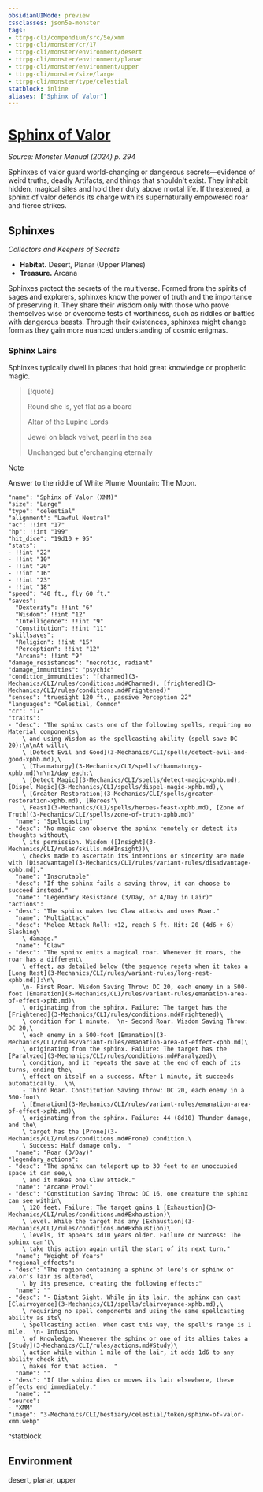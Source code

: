```yaml
---
obsidianUIMode: preview
cssclasses: json5e-monster
tags:
- ttrpg-cli/compendium/src/5e/xmm
- ttrpg-cli/monster/cr/17
- ttrpg-cli/monster/environment/desert
- ttrpg-cli/monster/environment/planar
- ttrpg-cli/monster/environment/upper
- ttrpg-cli/monster/size/large
- ttrpg-cli/monster/type/celestial
statblock: inline
aliases: ["Sphinx of Valor"]
---
```

# [Sphinx of Valor](3-Mechanics\CLI\bestiary\celestial/sphinx-of-valor-xmm.md)
*Source: Monster Manual (2024) p. 294*  

Sphinxes of valor guard world-changing or dangerous secrets—evidence of weird truths, deadly Artifacts, and things that shouldn't exist. They inhabit hidden, magical sites and hold their duty above mortal life. If threatened, a sphinx of valor defends its charge with its supernaturally empowered roar and fierce strikes.

## Sphinxes

*Collectors and Keepers of Secrets*

- **Habitat.** Desert, Planar (Upper Planes)  
- **Treasure.** Arcana  

Sphinxes protect the secrets of the multiverse. Formed from the spirits of sages and explorers, sphinxes know the power of truth and the importance of preserving it. They share their wisdom only with those who prove themselves wise or overcome tests of worthiness, such as riddles or battles with dangerous beasts. Through their existences, sphinxes might change form as they gain more nuanced understanding of cosmic enigmas.

### Sphinx Lairs

Sphinxes typically dwell in places that hold great knowledge or prophetic magic.

> [!quote]  
> 
> Round she is, yet flat as a board
> 
> Altar of the Lupine Lords
> 
> Jewel on black velvet, pearl in the sea
> 
> Unchanged but e'erchanging eternally

> [!note]
> Answer to the riddle of White Plume Mountain: The Moon.

```statblock
"name": "Sphinx of Valor (XMM)"
"size": "Large"
"type": "celestial"
"alignment": "Lawful Neutral"
"ac": !!int "17"
"hp": !!int "199"
"hit_dice": "19d10 + 95"
"stats":
- !!int "22"
- !!int "10"
- !!int "20"
- !!int "16"
- !!int "23"
- !!int "18"
"speed": "40 ft., fly 60 ft."
"saves":
  "Dexterity": !!int "6"
  "Wisdom": !!int "12"
  "Intelligence": !!int "9"
  "Constitution": !!int "11"
"skillsaves":
  "Religion": !!int "15"
  "Perception": !!int "12"
  "Arcana": !!int "9"
"damage_resistances": "necrotic, radiant"
"damage_immunities": "psychic"
"condition_immunities": "[charmed](3-Mechanics/CLI/rules/conditions.md#Charmed), [frightened](3-Mechanics/CLI/rules/conditions.md#Frightened)"
"senses": "truesight 120 ft., passive Perception 22"
"languages": "Celestial, Common"
"cr": "17"
"traits":
- "desc": "The sphinx casts one of the following spells, requiring no Material components\
    \ and using Wisdom as the spellcasting ability (spell save DC 20):\n\nAt will:\
    \ [Detect Evil and Good](3-Mechanics/CLI/spells/detect-evil-and-good-xphb.md),\
    \ [Thaumaturgy](3-Mechanics/CLI/spells/thaumaturgy-xphb.md)\n\n1/day each:\
    \ [Detect Magic](3-Mechanics/CLI/spells/detect-magic-xphb.md), [Dispel Magic](3-Mechanics/CLI/spells/dispel-magic-xphb.md),\
    \ [Greater Restoration](3-Mechanics/CLI/spells/greater-restoration-xphb.md), [Heroes'\
    \ Feast](3-Mechanics/CLI/spells/heroes-feast-xphb.md), [Zone of Truth](3-Mechanics/CLI/spells/zone-of-truth-xphb.md)"
  "name": "Spellcasting"
- "desc": "No magic can observe the sphinx remotely or detect its thoughts without\
    \ its permission. Wisdom ([Insight](3-Mechanics/CLI/rules/skills.md#Insight))\
    \ checks made to ascertain its intentions or sincerity are made with [Disadvantage](3-Mechanics/CLI/rules/variant-rules/disadvantage-xphb.md)."
  "name": "Inscrutable"
- "desc": "If the sphinx fails a saving throw, it can choose to succeed instead."
  "name": "Legendary Resistance (3/Day, or 4/Day in Lair)"
"actions":
- "desc": "The sphinx makes two Claw attacks and uses Roar."
  "name": "Multiattack"
- "desc": "Melee Attack Roll: +12, reach 5 ft. Hit: 20 (4d6 + 6) Slashing\
    \ damage."
  "name": "Claw"
- "desc": "The sphinx emits a magical roar. Whenever it roars, the roar has a different\
    \ effect, as detailed below (the sequence resets when it takes a [Long Rest](3-Mechanics/CLI/rules/variant-rules/long-rest-xphb.md)):\n\
    \n- First Roar. Wisdom Saving Throw: DC 20, each enemy in a 500-foot [Emanation](3-Mechanics/CLI/rules/variant-rules/emanation-area-of-effect-xphb.md)\
    \ originating from the sphinx. Failure: The target has the [Frightened](3-Mechanics/CLI/rules/conditions.md#Frightened)\
    \ condition for 1 minute.  \n- Second Roar. Wisdom Saving Throw: DC 20,\
    \ each enemy in a 500-foot [Emanation](3-Mechanics/CLI/rules/variant-rules/emanation-area-of-effect-xphb.md)\
    \ originating from the sphinx. Failure: The target has the [Paralyzed](3-Mechanics/CLI/rules/conditions.md#Paralyzed)\
    \ condition, and it repeats the save at the end of each of its turns, ending the\
    \ effect on itself on a success. After 1 minute, it succeeds automatically.  \n\
    - Third Roar. Constitution Saving Throw: DC 20, each enemy in a 500-foot\
    \ [Emanation](3-Mechanics/CLI/rules/variant-rules/emanation-area-of-effect-xphb.md)\
    \ originating from the sphinx. Failure: 44 (8d10) Thunder damage, and the\
    \ target has the [Prone](3-Mechanics/CLI/rules/conditions.md#Prone) condition.\
    \ Success: Half damage only.  "
  "name": "Roar (3/Day)"
"legendary_actions":
- "desc": "The sphinx can teleport up to 30 feet to an unoccupied space it can see,\
    \ and it makes one Claw attack."
  "name": "Arcane Prowl"
- "desc": "Constitution Saving Throw: DC 16, one creature the sphinx can see within\
    \ 120 feet. Failure: The target gains 1 [Exhaustion](3-Mechanics/CLI/rules/conditions.md#Exhaustion)\
    \ level. While the target has any [Exhaustion](3-Mechanics/CLI/rules/conditions.md#Exhaustion)\
    \ levels, it appears 3d10 years older. Failure or Success: The sphinx can't\
    \ take this action again until the start of its next turn."
  "name": "Weight of Years"
"regional_effects":
- "desc": "The region containing a sphinx of lore's or sphinx of valor's lair is altered\
    \ by its presence, creating the following effects:"
  "name": ""
- "desc": "- Distant Sight. While in its lair, the sphinx can cast [Clairvoyance](3-Mechanics/CLI/spells/clairvoyance-xphb.md),\
    \ requiring no spell components and using the same spellcasting ability as its\
    \ Spellcasting action. When cast this way, the spell's range is 1 mile.  \n- Infusion\
    \ of Knowledge. Whenever the sphinx or one of its allies takes a [Study](3-Mechanics/CLI/rules/actions.md#Study)\
    \ action while within 1 mile of the lair, it adds 1d6 to any ability check it\
    \ makes for that action.  "
  "name": ""
- "desc": "If the sphinx dies or moves its lair elsewhere, these effects end immediately."
  "name": ""
"source":
- "XMM"
"image": "3-Mechanics/CLI/bestiary/celestial/token/sphinx-of-valor-xmm.webp"
```
^statblock

## Environment

desert, planar, upper